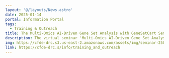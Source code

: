 ```yaml
---
layout: '@/layouts/News.astro'
date: 2025-01-14
portal: Information Portal
tags:
  - Training & Outreach
title: The Multi-Omics AI-Driven Gene Set Analysis with GeneSetCart Seminar Added
description: The virtual seminar 'Multi-Omics AI-Driven Gene Set Analysis with GeneSetCart' is added to the Event page. Members of the CFDE DRC will demonstrate GeneSetCart, a new CFDE platform geared for the analysis of gene sets created from various Common Fund programs data sources. It will be held on January 23rd from 2 PM to 3 PM EST. 
img: https://cfde-drc.s3.us-east-2.amazonaws.com/assets/img/seminar-250123-1.png
link: https://cfde-drc.s/info/training_and_outreach
---
```

